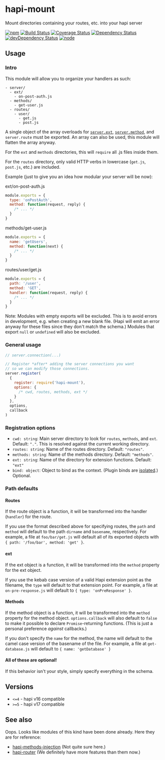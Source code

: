 # hapi-mount

Mount directories containing your routes, etc. into your hapi server

[![npm](https://img.shields.io/npm/v/hapi-mount.svg?style=flat-square)](https://www.npmjs.com/package/hapi-mount)
[![Build Status](https://img.shields.io/travis/seangenabe/hapi-mount/master.svg?style=flat-square)](https://travis-ci.org/seangenabe/hapi-mount)
[![Coverage Status](https://img.shields.io/coveralls/seangenabe/hapi-mount/master.svg?style=flat-square)](https://coveralls.io/github/seangenabe/hapi-mount?branch=master)
[![Dependency Status](https://img.shields.io/david/seangenabe/hapi-mount.svg?style=flat-square)](https://david-dm.org/seangenabe/hapi-mount)
[![devDependency Status](https://img.shields.io/david/dev/seangenabe/hapi-mount.svg?style=flat-square)](https://david-dm.org/seangenabe/hapi-mount#info=devDependencies)
[![node](https://img.shields.io/node/v/hapi-mount.svg?style=flat-square)](https://nodejs.org/en/download/)

## Usage

### Intro

This module will allow you to organize your handlers as such:

```
- server/
  - ext/
    - on-post-auth.js
  - methods/
    - get-user.js
  - routes/
    - user/
      - get.js
      - post.js
```

A single object of the array overloads for [`server.ext`](http://hapijs.com/api#serverextevents), [`server.method`](http://hapijs.com/api#servermethodmethods), and `server.route` must be exported. An array can also be used, this module will flatten the array anyway.

For the `ext` and `methods` directories, this will `require` all .js files inside them.

For the `routes` directory, only valid HTTP verbs in lowercase (`get.js`, `post.js`, etc.) are included.

Example (just to give you an idea how modular your server will be now):

ext/on-post-auth.js

```javascript
module.exports = {
  type: 'onPostAuth',
  method: function(request, reply) {
    /* ... */
  }
}
```

methods/get-user.js

```javascript
module.exports = {
  name: 'getUsers',
  method: function(next) {
    /* ... */
  }
}
```

routes/user/get.js

```javascript
module.exports = {
  path: '/user',
  method: 'GET',
  handler: function(request, reply) {
    /* ... */
  }
}
```

Note: Modules with empty exports will be excluded. This is to avoid errors in development, e.g. when creating a new blank file. (Hapi will emit an error anyway for these files since they don't match the schema.) Modules that export `null` or `undefined` will also be excluded.

### General usage

```javascript
// server.connection(...)

// Register *after* adding the server connections you want
// so we can modify those connections.
server.register(
  {
    register: require('hapi-mount'),
    options: {
      /* cwd, routes, methods, ext */
    }
  },
  options,
  callback
)
```

### Registration options

* `cwd: string`: Main server directory to look for `routes`, `methods`, and `ext`. Default: `"."`. This is resolved against the current working directory.
* `routes: string`: Name of the routes directory. Default: `"routes"`.
* `methods: string`: Name of the methods directory. Default: `"methods"`.
* `ext: string`: Name of the directory for extension functions. Default: `"ext"`
* `bind: object`: Object to bind as the context. (Plugin binds are [isolated](http://hapijs.com/api#serverbindcontext).) Optional.

### Path defaults

#### Routes

If the route object is a function, it will be transformed into the handler (`handler`) for the route.

If you use the format described above for specifying routes, the `path` and `method` will default to the path `dirname` and `basename`, respectively. For example, a file at `foo/bar/get.js` will default all of its exported objects with `{ path: '/foo/bar', method: 'get' }`.

#### ext

If the ext object is a function, it will be transformed into the `method` property for the ext object.

If you use the kebab case version of a valid Hapi extension point as the filename, the `type` will default to that extension point. For example, a file at `on-pre-response.js` will default to `{ type: 'onPreResponse' }`.

#### Methods

If the method object is a function, it will be transformed into the `method` property for the method object. `options.callback` will also default to `false` to make it possible to declare `Promise`-returning functions. (This is just a personal preference _against_ callbacks.)

If you don't specify the `name` for the method, the name will default to the camel case version of the basename of the file. For example, a file at `get-database.js` will default to `{ name: 'getDatabase' }`

#### All of these are optional!

If this behavior isn't your style, simply specify everything in the schema.

## Versions

* `<=4` - hapi v16 compatible
* `>=5` - hapi v17 compatible

## See also

Oops. Looks like modules of this kind have been done already. Here they are for reference:

* [hapi-methods-injection](https://github.com/amgohan/hapi-methods-injection) (Not quite sure here.)
* [hapi-router](https://github.com/bsiddiqui/hapi-router) (We definitely have more features than them now.)
